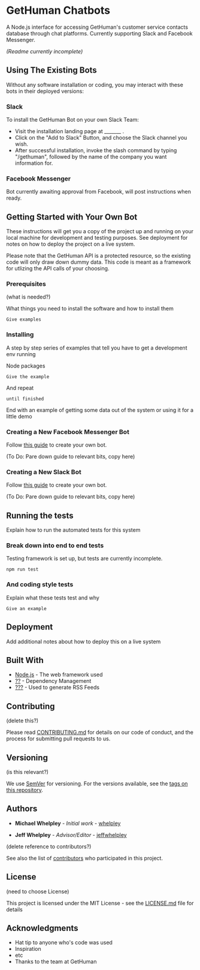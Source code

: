 # GetHuman Chatbots

A Node.js interface for accessing GetHuman's customer service contacts database through chat platforms. Currently supporting Slack and Facebook Messenger.

*(Readme currently incomplete)*

## Using The Existing Bots

Without any software installation or coding, you may interact with these bots in their deployed versions:

### Slack

To install the GetHuman Bot on your own Slack Team:

* Visit the installation landing page at _______ .
* Click on the "Add to Slack" Button, and choose the Slack channel you wish.
* After successful installation, invoke the slash command by typing "/gethuman", followed by the name of the company you want information for.

### Facebook Messenger

Bot currently awaiting approval from Facebook, will post instructions when ready.

## Getting Started with Your Own Bot

These instructions will get you a copy of the project up and running on your local machine for development and testing purposes. See deployment for notes on how to deploy the project on a live system.

Please note that the GetHuman API is a protected resource, so the existing code will only draw down dummy data. This code is meant as a framework for utlizing the API calls of your choosing.

### Prerequisites

(what is needed?)

What things you need to install the software and how to install them

```
Give examples
```

### Installing

A step by step series of examples that tell you have to get a development env running

Node packages

```
Give the example
```

And repeat

```
until finished
```

End with an example of getting some data out of the system or using it for a little demo

### Creating a New Facebook Messenger Bot

Follow [this guide](https://github.com/jw84/messenger-bot-tutorial) to create your own bot.

(To Do: Pare down guide to relevant bits, copy here)

### Creating a New Slack Bot

Follow [this guide](https://github.com/mccreath/isitup-for-slack/blob/master/docs/TUTORIAL.md) to create your own bot.

(To Do: Pare down guide to relevant bits, copy here)

## Running the tests

Explain how to run the automated tests for this system

### Break down into end to end tests

Testing framework is set up, but tests are currently incomplete.

```
npm run test
```

### And coding style tests

Explain what these tests test and why

```
Give an example
```

## Deployment

Add additional notes about how to deploy this on a live system

## Built With

* [Node.js](https://www.npmjs.com/) - The web framework used
* [??](https://maven.apache.org/) - Dependency Management
* [???](https://rometools.github.io/rome/) - Used to generate RSS Feeds

## Contributing

(delete this?)

Please read [CONTRIBUTING.md](https://gist.github.com/PurpleBooth/b24679402957c63ec426) for details on our code of conduct, and the process for submitting pull requests to us.

## Versioning

(is this relevant?)

We use [SemVer](http://semver.org/) for versioning. For the versions available, see the [tags on this repository](https://github.com/your/project/tags).

## Authors

* **Michael Whelpley** - *Initial work* - [whelpley](https://github.com/whelpley)

* **Jeff Whelpley** - *Advisor/Editor* - [jeffwhelpley](https://github.com/jeffwhelpley)

(delete reference to contributors?)

See also the list of [contributors](https://github.com/your/project/contributors) who participated in this project.

## License

(need to choose License)

This project is licensed under the MIT License - see the [LICENSE.md](LICENSE.md) file for details

## Acknowledgments


* Hat tip to anyone who's code was used
* Inspiration
* etc
* Thanks to the team at GetHuman

